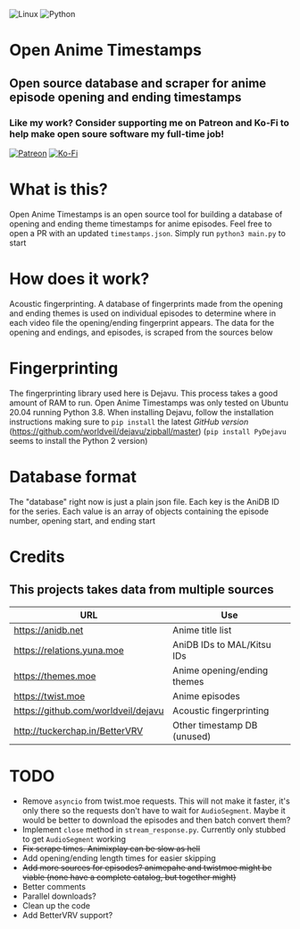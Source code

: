 <img alt="Linux" src="https://img.shields.io/badge/Linux-FCC624?style=for-the-badge&logo=linux&logoColor=black">
<img alt="Python" src="https://img.shields.io/badge/python 3+-%2314354C.svg?style=for-the-badge&logo=python&logoColor=white"/>

# Open Anime Timestamps
## Open source database and scraper for anime episode opening and ending timestamps

### Like my work? Consider supporting me on Patreon and Ko-Fi to help make open soure software my full-time job!
<a href="https://www.patreon.com/jonbarrow"><img alt="Patreon" src="https://img.shields.io/badge/Patreon-F96854?style=for-the-badge&logo=patreon&logoColor=white" /></a>
<a href="https://ko-fi.com/jonbarrow"><img alt="Ko-Fi" src="https://img.shields.io/badge/Ko--fi-F16061?style=for-the-badge&logo=ko-fi&logoColor=white" /></a>

# What is this?
Open Anime Timestamps is an open source tool for building a database of opening and ending theme timestamps for anime episodes. Feel free to open a PR with an updated `timestamps.json`. Simply run `python3 main.py` to start

# How does it work?
Acoustic fingerprinting. A database of fingerprints made from the opening and ending themes is used on individual episodes to determine where in each video file the opening/ending fingerprint appears. The data for the opening and endings, and episodes, is scraped from the sources below

# Fingerprinting
The fingerprinting library used here is Dejavu. This process takes a good amount of RAM to run. Open Anime Timestamps was only tested on Ubuntu 20.04 running Python 3.8. When installing Dejavu, follow the installation instructions making sure to `pip install` the latest *GitHub version* (https://github.com/worldveil/dejavu/zipball/master) (`pip install PyDejavu` seems to install the Python 2 version)

# Database format
The "database" right now is just a plain json file. Each key is the AniDB ID for the series. Each value is an array of objects containing the episode number, opening start, and ending start

# Credits
## This projects takes data from multiple sources
| URL                                 | Use                         |
|------------------------------------ |-----------------------------|
| https://anidb.net                   | Anime title list            |
| https://relations.yuna.moe          | AniDB IDs to MAL/Kitsu IDs  |
| https://themes.moe                  | Anime opening/ending themes |
| https://twist.moe                   | Anime episodes              |
| https://github.com/worldveil/dejavu | Acoustic fingerprinting     |
| http://tuckerchap.in/BetterVRV      | Other timestamp DB (unused) |

# TODO
- Remove `asyncio` from twist.moe requests. This will not make it faster, it's only there so the requests don't have to wait for `AudioSegment`. Maybe it would be better to download the episodes and then batch convert them?
- Implement `close` method in `stream_response.py`. Currently only stubbed to get `AudioSegment` working
- ~~Fix scrape times. Animixplay can be slow as hell~~
- Add opening/ending length times for easier skipping
- ~~Add more sources for episodes? animepahe and twistmoe might be viable (none have a complete catalog, but together might)~~
- Better comments
- Parallel downloads?
- Clean up the code
- Add BetterVRV support?
